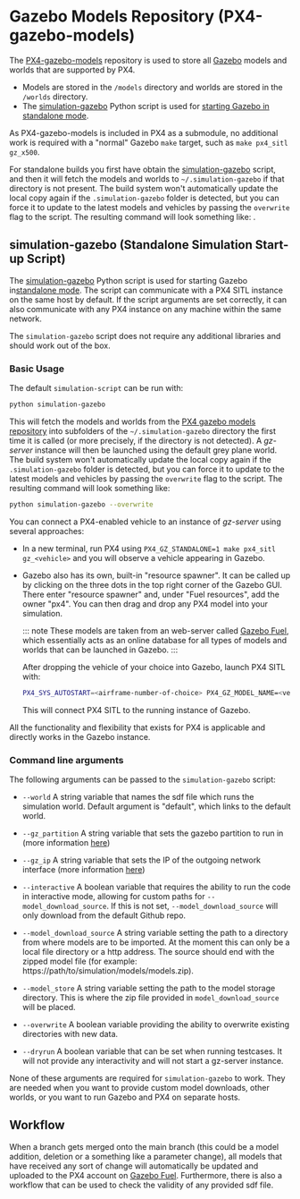 # Gazebo Models Repository (PX4-gazebo-models)

The [PX4-gazebo-models](https://github.com/PX4/PX4-gazebo-models) repository is used to store all [Gazebo](../sim_gazebo_gz/README.md) models and worlds that are supported by PX4.

- Models are stored in the `/models` directory and worlds are stored in the `/worlds` directory.
- The [simulation-gazebo](https://github.com/PX4/PX4-gazebo-models/blob/main/simulation-gazebo) Python script is used for [starting Gazebo in standalone mode](../sim_gazebo_gz/README.md#standalone-mode).

As PX4-gazebo-models is included in PX4 as a submodule, no additional work is required with a "normal" Gazebo `make` target, such as `make px4_sitl gz_x500`.

For standalone builds you first have obtain the [simulation-gazebo](https://github.com/PX4/PX4-gazebo-models/blob/main/simulation-gazebo) script, and then it will fetch the models and worlds to `~/.simulation-gazebo` if that directory is not present.
The build system won't automatically update the local copy again if the `.simulation-gazebo` folder is detected, but you can force it to update to the latest models and vehicles by passing the `overwrite` flag to the script. The resulting command will look something like: .

## simulation-gazebo (Standalone Simulation Start-up Script)

The [simulation-gazebo](https://github.com/PX4/PX4-gazebo-models/blob/main/simulation-gazebo) Python script is used for starting Gazebo in[standalone mode](../sim_gazebo_gz/README.md#standalone-mode).
The script can communicate with a PX4 SITL instance on the same host by default.
If the script arguments are set correctly, it can also communicate with any PX4 instance on any machine within the same network.

The `simulation-gazebo` script does not require any additional libraries and should work out of the box.

### Basic Usage

The default `simulation-script` can be run with:

```sh
python simulation-gazebo
```

This will fetch the models and worlds from the [PX4 gazebo models repository](https://github.com/PX4/PX4-gazebo-models) into subfolders of the `~/.simulation-gazebo` directory the first time it is called (or more precisely, if the directory is not detected).
A _gz-server_ instance will then be launched using the default grey plane world.
The build system won't automatically update the local copy again if the `.simulation-gazebo` folder is detected, but you can force it to update to the latest models and vehicles by passing the `overwrite` flag to the script. The resulting command will look something like:

```sh
python simulation-gazebo --overwrite
```

You can connect a PX4-enabled vehicle to an instance of _gz-server_ using several approaches:

- In a new terminal, run PX4 using `PX4_GZ_STANDALONE=1 make px4_sitl gz_<vehicle>` and you will observe a vehicle appearing in Gazebo.

- Gazebo also has its own, built-in "resource spawner".
  It can be called up by clicking on the three dots in the top right corner of the Gazebo GUI.
  There enter "resource spawner" and, under "Fuel resources", add the owner "px4".
  You can then drag and drop any PX4 model into your simulation.

  ::: note
  These models are taken from an web-server called [Gazebo Fuel](https://app.gazebosim.org/dashboard), which essentially acts as an online database for all types of models and worlds that can be launched in Gazebo.
  :::

  After dropping the vehicle of your choice into Gazebo, launch PX4 SITL with:

  ```sh
  PX4_SYS_AUTOSTART=<airframe-number-of-choice> PX4_GZ_MODEL_NAME=<vehicle-of-choice> ./build/px4_sitl_default/bin/px4`
  ```

  This will connect PX4 SITL to the running instance of Gazebo.

All the functionality and flexibility that exists for PX4 is applicable and directly works in the Gazebo instance.

### Command line arguments

The following arguments can be passed to the `simulation-gazebo` script:

- `--world`
  A string variable that names the sdf file which runs the simulation world.
  Default argument is "default", which links to the default world.

- `--gz_partition`
  A string variable that sets the gazebo partition to run in (more information [here](https://gazebosim.org/api/transport/13/envvars.html))

- `--gz_ip`
  A string variable that sets the IP of the outgoing network interface (more information [here](https://gazebosim.org/api/transport/13/envvars.html))

- `--interactive` A boolean variable that requires the ability to run the code in interactive mode, allowing for custom paths for `--model_download_source`. If this is not set, `--model_download_source` will only download from the default Github repo.

- `--model_download_source`
  A string variable setting the path to a directory from where models are to be imported.
  At the moment this can only be a local file directory or a http address.
  The source should end with the zipped model file (for example: https://path/to/simulation/models/models.zip).

- `--model_store`
  A string variable setting the path to the model storage directory.
  This is where the zip file provided in `model_download_source` will be placed.

- `--overwrite`
  A boolean variable providing the ability to overwrite existing directories with new data.

- `--dryrun` A boolean variable that can be set when running testcases.
  It will not provide any interactivity and will not start a gz-server instance.

None of these arguments are required for `simulation-gazebo` to work.
They are needed when you want to provide custom model downloads, other worlds, or you want to run Gazebo and PX4 on separate hosts.

## Workflow

When a branch gets merged onto the main branch (this could be a model addition, deletion or a something like a parameter change), all models that have received any sort of change will automatically be updated and uploaded to the PX4 account on [Gazebo Fuel](https://app.gazebosim.org/PX4).
Furthermore, there is also a workflow that can be used to check the validity of any provided sdf file.
